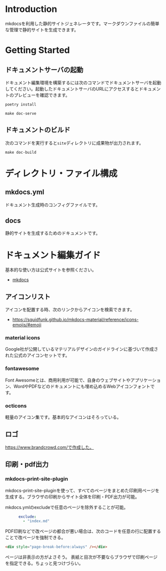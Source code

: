 # Introduction

mkdocsを利用した静的サイトジェネレータです。マークダウンファイルの簡単な管理で静的サイトを生成できます。

# Getting Started

## ドキュメントサーバの起動

ドキュメント編集環境を構築するには次のコマンドでドキュメントサーバを起動してください。起動したドキュメントサーバのURLにアクセスするとドキュメントのプレビューを確認できます。

``` python
poetry install
```

``` shell
make doc-serve
```

## ドキュメントのビルド

次のコマンドを実行すると`site`ディレクトリに成果物が出力されます。

``` shell
make doc-build
```

# ディレクトリ・ファイル構成

## mkdocs.yml

ドキュメント生成時のコンフィグファイルです。

## docs

静的サイトを生成するためのドキュメントです。


# ドキュメント編集ガイド

基本的な使い方は公式サイトを参照ください。

- [mkdocs](https://squidfunk.github.io/mkdocs-material/reference/abbreviations/)

## アイコンリスト

アイコンを配置する時、次のリンクからアイコンを検索できます。

- https://squidfunk.github.io/mkdocs-material/reference/icons-emojis/#emoji

### material icons

Google社が公開しているマテリアルデザインのガイドラインに基づいて作成された公式のアイコンセットです。


### fontawesome

Font Awesomeとは、商用利用が可能で、自身のウェブサイトやアプリケーション、WordやPDFなどのドキュメントにも埋め込めるWebアイコンフォントです。

### octicons
軽量のアイコン集です。基本的なアイコンはそろっている。

## ロゴ

https://www.brandcrowd.com/で作成した。


## 印刷・pdf出力

### mkdocs-print-site-plugin

mkdocs-print-site-pluginを使って、すべてのページをまとめた印刷用ページを生成する。ブラウザの印刷からサイト全体を印刷・PDF出力が可能。

mkdocs.ymlのexcludeで任意のページを除外することが可能。

``` yml
      exclude:
        - "index.md"
```

PDF印刷などで改ページの都合が悪い場合は、次のコードを任意の行に配置することで改ページを強制できる。

``` html
<div style="page-break-before:always" /></div>
```

ページは非表示の方がよさそう。
表紙と目次が不要ならブラウザで印刷ページを指定できる。ちょっと見つけづらい。